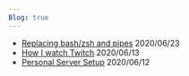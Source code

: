 ```yaml
---
Blog: true
---
```


* [Replacing bash/zsh and pipes](/post/replacing_shell/) 2020/06/23
* [How I watch Twitch](/post/how_i/watch_twitch/) 2020/06/13
* [Personal Server Setup](/post/server_setup/) 2020/06/12

